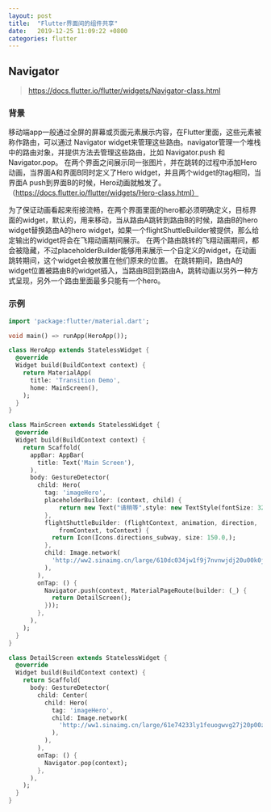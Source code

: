 ```yaml
---
layout: post
title:  "Flutter界面间的组件共享"
date:   2019-12-25 11:09:22 +0800
categories: flutter
---
```


## Navigator

> https://docs.flutter.io/flutter/widgets/Navigator-class.html

### 背景

移动端app一般通过全屏的屏幕或页面元素展示内容，在Flutter里面，这些元素被称作路由，可以通过 Navigator widget来管理这些路由。navigator管理一个堆栈中的路由对象，并提供方法去管理这些路由，比如 Navigator.push 和 Navigator.pop。
在两个界面之间展示同一张图片，并在跳转的过程中添加Hero动画，当界面A和界面B同时定义了Hero widget，并且两个widget的tag相同，当界面A  push到界面B的时候，Hero动画就触发了。（https://docs.flutter.io/flutter/widgets/Hero-class.html）

为了保证动画看起来衔接流畅，在两个界面里面的hero都必须明确定义，目标界面的widget，默认的，用来移动，当从路由A跳转到路由B的时候，路由B的hero widget替换路由A的hero widget，如果一个flightShuttleBuilder被提供，那么给定输出的widget将会在飞翔动画期间展示。
在两个路由跳转的飞翔动画期间，都会被隐藏，不过placeholderBuilder能够用来展示一个自定义的widget，在动画跳转期间，这个widget会被放置在他们原来的位置。
在跳转期间，路由A的widget位置被路由B的widget插入，当路由B回到路由A，跳转动画以另外一种方式呈现，另外一个路由里面最多只能有一个hero。

### 示例

```dart
import 'package:flutter/material.dart';

void main() => runApp(HeroApp());

class HeroApp extends StatelessWidget {
  @override
  Widget build(BuildContext context) {
    return MaterialApp(
      title: 'Transition Demo',
      home: MainScreen(),
    );
  }
}

class MainScreen extends StatelessWidget {
  @override
  Widget build(BuildContext context) {
    return Scaffold(
      appBar: AppBar(
        title: Text('Main Screen'),
      ),
      body: GestureDetector(
        child: Hero(
          tag: 'imageHero',
          placeholderBuilder: (context, child) {
              return new Text("请稍等",style: new TextStyle(fontSize: 32),);
          },
          flightShuttleBuilder: (flightContext, animation, direction,
              fromContext, toContext) {
            return Icon(Icons.directions_subway, size: 150.0,);
          },
          child: Image.network(
            'http://ww2.sinaimg.cn/large/610dc034jw1f9j7nvnwjdj20u00k0jsl.jpg',
          ),
        ),
        onTap: () {
          Navigator.push(context, MaterialPageRoute(builder: (_) {
            return DetailScreen();
          }));
        },
      ),
    );
  }
}

class DetailScreen extends StatelessWidget {
  @override
  Widget build(BuildContext context) {
    return Scaffold(
      body: GestureDetector(
        child: Center(
          child: Hero(
            tag: 'imageHero',
            child: Image.network(
              'http://ww1.sinaimg.cn/large/61e74233ly1feuogwvg27j20p00zkqe7.jpg',
            ),
          ),
        ),
        onTap: () {
          Navigator.pop(context);
        },
      ),
    );
  }
}
```
